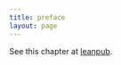```yaml
---
title: preface
layout: page
---
```


See this chapter at [leanpub](https://leanpub.com/darkroomretreat/read#preface).
